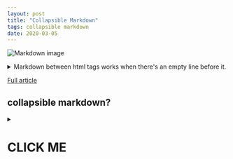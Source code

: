 ```yaml
---
layout: post
title: "Collapsible Markdown"
tags: collapsible markdown
date: 2020-03-05
---
```


![Markdown image](https://encrypted-tbn0.gstatic.com/images?q=tbn%3AANd9GcTAiDeNPS8fX3qEoEQlNrJ-kracnaTcp0Osdr5KpOUqcjkTo1-X)

 <details><summary>
  Markdown between html tags works when there's an empty line before it.
  </summary>
  here ```it doesn't work```

  here ```it works```

  </details>
  
[Full article](https://gist.github.com/joyrexus/16041f2426450e73f5df9391f7f7ae5f)

## collapsible markdown?

<details><summary>

# CLICK ME
</summary>
<p>

#### yes, even hidden code blocks!

```python
print("hello world!")
```

Source code:
```
## collapsible markdown?

<details>
<summary>

# CLICK ME
</summary>
<p>

#### yes, even hidden code blocks!

```python
print("hello world!")
.```
```
